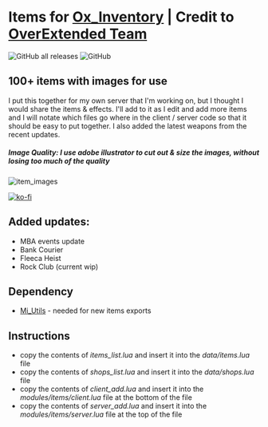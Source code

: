 # Items for [Ox_Inventory](https://github.com/overextended/ox_inventory) | **Credit to [OverExtended Team](https://github.com/overextended)**

![GitHub all releases](https://img.shields.io/github/downloads/MIAgimir/Ox_Inventory-ItemsTemplate/total) ![GitHub](https://img.shields.io/github/license/MIAgimir/Ox_Inventory-ItemsTemplate)
## 100+ items with images for use
I put this together for my own server that I'm working on, but I thought I would share the items & effects. I'll add to it as I edit and add more items and I will notate which files go where in the client / server code so that it should be easy to put together. I also added the latest weapons from the recent updates.

##### Image Quality: *I use adobe illustrator to cut out & size the images, without losing too much of the quality*
![item_images](https://user-images.githubusercontent.com/116332087/220464487-23600a1c-9702-4696-bee7-4ac62df7eb9f.png)

[![ko-fi](https://ko-fi.com/img/githubbutton_sm.svg)](https://ko-fi.com/S6S5IBXL6)

## Added updates:
  * MBA events update
  * Bank Courier
  * Fleeca Heist
  * Rock Club (current wip)  

## Dependency
  * [Mi_Utils](https://github.com/MesaIndigo/mi_utils/tree/main) - needed for new items exports

## Instructions
- copy the contents of *items_list.lua* and insert it into the *data/items.lua* file
- copy the contents of *shops_list.lua* and insert it into the *data/shops.lua* file
- copy the contents of *client_add.lua* and insert it into the *modules/items/client.lua* file at the bottom of the file
- copy the contents of *server_add.lua* and insert it into the *modules/items/server.lua* file at the top of the file
